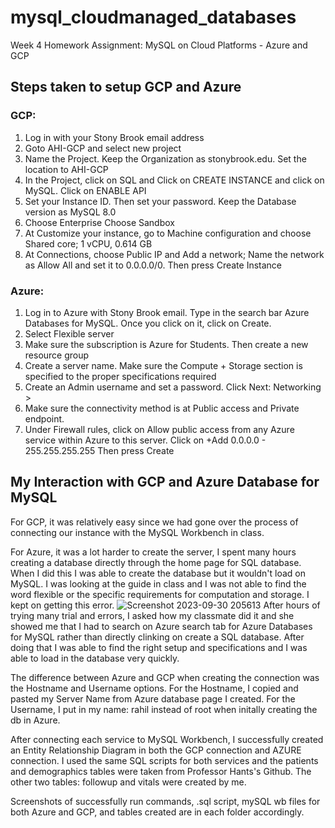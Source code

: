 # mysql_cloudmanaged_databases
Week 4 Homework Assignment: MySQL on Cloud Platforms - Azure and GCP

## Steps taken to setup GCP and Azure
### GCP:

1. Log in with your Stony Brook email address
2. Goto AHI-GCP and select new project
3. Name the Project. Keep the Organization as stonybrook.edu. Set the location to AHI-GCP
4. In the Project, click on SQL and Click on CREATE INSTANCE and click on MySQL. Click on ENABLE API
5. Set your Instance ID. Then set your password. Keep the Database version as MySQL 8.0
6. Choose Enterprise Choose Sandbox
7. At Customize your instance, go to Machine configuration and choose Shared core; 1 vCPU, 0.614 GB
8. At Connections, choose Public IP and Add a network; Name the network as Allow All and set it to 0.0.0.0/0. Then press Create Instance

### Azure: 

1. Log in to Azure with Stony Brook email. Type in the search bar Azure Databases for MySQL. Once you click on it, click on Create.
2. Select Flexible server
3. Make sure the subscription is Azure for Students. Then create a new resource group
4. Create a server name. Make sure the Compute + Storage section is specified to the proper specifications required
5. Create an Admin username and set a password. Click Next: Networking >
6. Make sure the connectivity method is at Public access and Private endpoint.
7. Under Firewall rules, click on Allow public access from any Azure service within Azure to this server. Click on +Add 0.0.0.0 - 255.255.255.255 Then press Create

## My Interaction with GCP and Azure Database for MySQL

For GCP, it was relatively easy since we had gone over the process of connecting our instance with the MySQL Workbench in class.

For Azure, it was a lot harder to create the server, I spent many hours creating a database directly through the home page for SQL database. When I did this I was able to create the database but it wouldn't load on MySQL. I was looking at the guide in class and I was not able to find the word flexible or the specific requirements for computation and storage. I kept on getting this error. ![Screenshot 2023-09-30 205613](https://github.com/rshaikh95/mysql_cloudmanaged_databases/assets/141374132/62ca9bea-e5eb-474d-8c63-a1ca7fdea619)
After hours of trying many trial and errors, I asked how my classmate did it and she showed me that I had to search on Azure search tab for Azure Databases for MySQL rather than directly clinking on create a SQL database. After doing that I was able to find the right setup and specifications and I was able to load in the database very quickly. 

The difference between Azure and GCP when creating the connection was the Hostname and Username options. For the Hostname, I copied and pasted my Server Name from Azure database page I created. For the Username, I put in my name: rahil instead of root when initally creating the db in Azure.

After connecting each service to MySQL Workbench, I successfully created an Entity Relationship Diagram in both the GCP connection and AZURE connection. I used the same SQL scripts for both services and the patients and demographics tables were taken from Professor Hants's Github. The other two tables: followup and vitals were created by me. 

Screenshots of successfully run commands, .sql script, mySQL wb files for both Azure and GCP, and tables created are in each folder accordingly.
